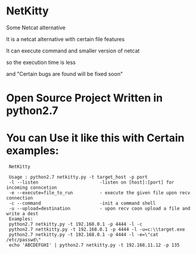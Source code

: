 # NetKitty
Some Netcat alternative

It is a netcat alternative with certain file features

It can execute command and smaller version of netcat 

so the execution time is less

and "Certain bugs are found will be fixed soon"

# Open Source Project Written in python2.7

# You can Use it like this with Certain examples:

     NetKitty
   
     Usage : python2.7 netkitty.py -t target_host -p port
     -l --listen                       -listen on [host]:[port] for incoming conncetion
     -e --execute=file_to_run          - execute the given file upon recv connection
     -c --command                      -init a command shell
     -u --upload=destination           - upon recv coon upload a file and write a dest
     Examples:
     python2.7 netkitty.py -t 192.168.0.1 -p 4444 -l -c
     python2.7 nettkitty.py -t 192.168.0.1 -p 4444 -l -u=c:\\target.exe
     python2.7 netkitty.py -t 192.168.0.1 -p 4444 -l -e=\"cat /etc/passwd\"
     echo 'ABCDEFGHI' | python2.7 netkitty.py -t 192.168.11.12 -p 135
